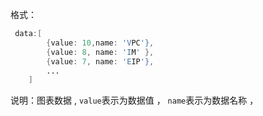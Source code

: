 格式：

```d
 data:[
        {value: 10,name: 'VPC'},
        {value: 8, name: 'IM' },
        {value: 7, name: 'EIP'},
        ...
    ]
```

说明：图表数据 , `value`表示为数据值 ， `name`表示为数据名称 ，
